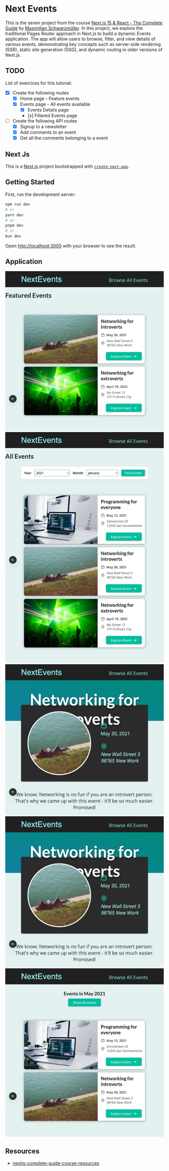 # Next Events

This is the seven project from the course [Next.js 15 & React - The Complete Guide](https://www.udemy.com/course/nextjs-react-the-complete-guide) by [Maximilian Schwarzmüller](https://github.com/mschwarzmueller). In this project, we explore the traditional Pages Router approach in Next.js to build a dynamic Events application. The app will allow users to browse, filter, and view details of various events, demonstrating key concepts such as server-side rendering (SSR), static site generation (SSG), and dynamic routing in older versions of Next.js.

## TODO

List of exercices for this tutorial:

- [x] Create the following routes
  - [x] Home page - Feature events
  - [x] Events page - All events available
    - [x] Events Details page
    - [x] Filtered Events page
- [ ] Create the following API routes
  - [x] Signup to a newsletter
  - [x] Add comments to an event
  - [X] Get all the comments belonging to a event

## Next Js

This is a [Next.js](https://nextjs.org) project bootstrapped with [`create-next-app`](https://nextjs.org/docs/app/api-reference/cli/create-next-app).

## Getting Started

First, run the development server:

```bash
npm run dev
# or
yarn dev
# or
pnpm dev
# or
bun dev
```

Open [http://localhost:3000](http://localhost:3000) with your browser to see the result.

## Application

![Home page](../images/next-events/home.png)
![Events page](../images/next-events/events.png)
![Event Details page](../images/next-events/event-details.png)
![Event Details page](../images/next-events/event-details.png)
![Filtered Events page](../images/next-events/filtered-events.png)

## Resources

- [nextjs-complete-guide-course-resources](https://github.com/mschwarzmueller/nextjs-complete-guide-course-resources)
